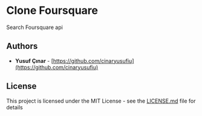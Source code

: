 # Clone Foursquare

Search Foursquare api

## Authors

* **Yusuf Çınar** - [https://github.com/cinaryusufiu](https://github.com/cinaryusufiu)

## License

This project is licensed under the MIT License - see the [LICENSE.md](https://github.com/cinaryusufiu/cloneFoursquare/blob/master/README.md) file for details
